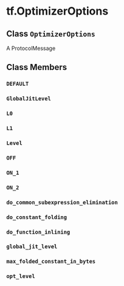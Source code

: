 <div itemscope itemtype="http://developers.google.com/ReferenceObject">
<meta itemprop="name" content="tf.OptimizerOptions" />
<meta itemprop="path" content="Stable" />
<meta itemprop="property" content="DEFAULT"/>
<meta itemprop="property" content="GlobalJitLevel"/>
<meta itemprop="property" content="L0"/>
<meta itemprop="property" content="L1"/>
<meta itemprop="property" content="Level"/>
<meta itemprop="property" content="OFF"/>
<meta itemprop="property" content="ON_1"/>
<meta itemprop="property" content="ON_2"/>
<meta itemprop="property" content="do_common_subexpression_elimination"/>
<meta itemprop="property" content="do_constant_folding"/>
<meta itemprop="property" content="do_function_inlining"/>
<meta itemprop="property" content="global_jit_level"/>
<meta itemprop="property" content="max_folded_constant_in_bytes"/>
<meta itemprop="property" content="opt_level"/>
</div>

# tf.OptimizerOptions

## Class `OptimizerOptions`



A ProtocolMessage

## Class Members

<h3 id="DEFAULT"><code>DEFAULT</code></h3>

<h3 id="GlobalJitLevel"><code>GlobalJitLevel</code></h3>

<h3 id="L0"><code>L0</code></h3>

<h3 id="L1"><code>L1</code></h3>

<h3 id="Level"><code>Level</code></h3>

<h3 id="OFF"><code>OFF</code></h3>

<h3 id="ON_1"><code>ON_1</code></h3>

<h3 id="ON_2"><code>ON_2</code></h3>

<h3 id="do_common_subexpression_elimination"><code>do_common_subexpression_elimination</code></h3>

<h3 id="do_constant_folding"><code>do_constant_folding</code></h3>

<h3 id="do_function_inlining"><code>do_function_inlining</code></h3>

<h3 id="global_jit_level"><code>global_jit_level</code></h3>

<h3 id="max_folded_constant_in_bytes"><code>max_folded_constant_in_bytes</code></h3>

<h3 id="opt_level"><code>opt_level</code></h3>

